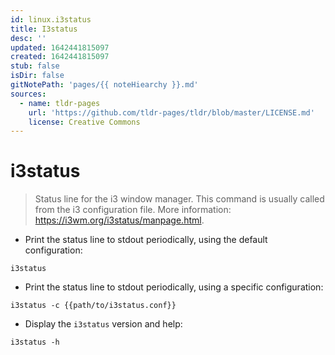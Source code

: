 ```yaml
---
id: linux.i3status
title: I3status
desc: ''
updated: 1642441815097
created: 1642441815097
stub: false
isDir: false
gitNotePath: 'pages/{{ noteHiearchy }}.md'
sources:
  - name: tldr-pages
    url: 'https://github.com/tldr-pages/tldr/blob/master/LICENSE.md'
    license: Creative Commons
---
```

# i3status

> Status line for the i3 window manager.
> This command is usually called from the i3 configuration file.
> More information: <https://i3wm.org/i3status/manpage.html>.

- Print the status line to stdout periodically, using the default configuration:

`i3status`

- Print the status line to stdout periodically, using a specific configuration:

`i3status -c {{path/to/i3status.conf}}`

- Display the `i3status` version and help:

`i3status -h`

